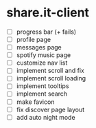 # share.it-client

- [ ] progress bar (+ fails)
- [ ] profile page
- [ ] messages page
- [ ] spotify music page
- [ ] customize nav list
- [ ] implement scroll and fix
- [ ] implement scroll loading
- [ ] implement tooltips
- [ ] implement search
- [ ] make favicon
- [ ] fix discover page layout
- [ ] add auto night mode
